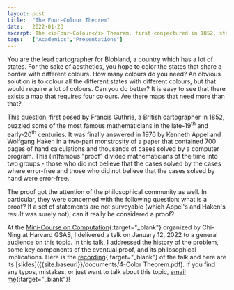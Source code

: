```yaml
---
layout: post
title:  "The Four-Colour Theorem"
date:   2022-01-23
excerpt: The <i>Four-Colour</i> Theorem, first conjectured in 1852, states that any planar graph can be properly coloured with four colours. The theorem was eventually proved 120 years later by Kenneth and Appel. This proof was considered to be a watershed moment in Mathematics. Why? Because it used computers.
tags:   ["Academics","Presentations"]
---
```


You are the lead cartographer for Blobland, a country which has a lot of states. For the sake of aesthetics, you hope to color the states that share a border with different colours. How many colours do you need? An obvious solution is to colour all the different states with different colours, but that would require a lot of colours. Can you do better? It is easy to see that there exists a map that requires four colours. Are there maps that need more than that?

This question, first posed by Francis Guthrie, a British cartographer in 1852, puzzled some of the most famous mathematicians in the late-19<sup>th</sup> and early-20<sup>th</sup> centuries. It was finally answered in 1976 by Kenneth Appel and Wolfgang Haken in a two-part monstrosity of a paper that contained 700 pages of hand calculations and thousands of cases solved by a computer program. This (in)famous "proof" divided mathematicians of the time into two groups - those who did not believe that the cases solved by the cases where error-free and those who did not believe that the cases solved by hand were error-free.

The proof got the attention of the philosophical community as well. In particular, they were concerned with the following question: what is a proof? If a set of statements are not surveyable (which Appel's and Haken's result was surely not), can it really be considered a proof?  

At the [Mini-Course on Computation](https://cnchou.github.io/mini-course/){:target="_blank"} organized by Chi-Ning at Harvard GSAS, I delivered a talk on January 12, 2022 to a general audience on this topic. In this talk, I addressed the history of the problem, some key components of the eventual proof, and its philosophical implications. Here is the [recording](https://www.youtube.com/watch?v=dkf2LFJMRew){:target="_blank"} of the talk and here are its [slides]({{site.baseurl}}/documents/4-Color Theorem.pdf). If you find any typos, mistakes, or just want to talk about this topic, [email me](mailto:kprahlad.narasimhan@niser.ac.in){:target="_blank"}!

